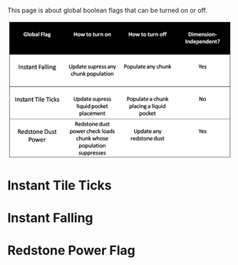 This page is about global boolean flags that can be turned on or off.

![global flags](../images/GlobalFlags.png)


# Instant Tile Ticks
# Instant Falling
# Redstone Power Flag

